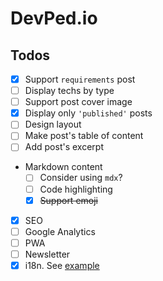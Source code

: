 # DevPed.io

## Todos

- [x] Support `requirements` post
- [ ] Display techs by type
- [ ] Support post cover image
- [x] Display only `'published'` posts
- [ ] Design layout
- [ ] Make post's table of content
- [ ] Add post's excerpt
- Markdown content
  - [ ] Consider using `mdx`?
  - [ ] Code highlighting
  - [x] ~~Support emoji~~
- [x] SEO
- [ ] Google Analytics
- [ ] PWA
- [ ] Newsletter
- [x] i18n. See [example](https://github.com/gatsbyjs/gatsby/tree/master/examples/using-i18n)
